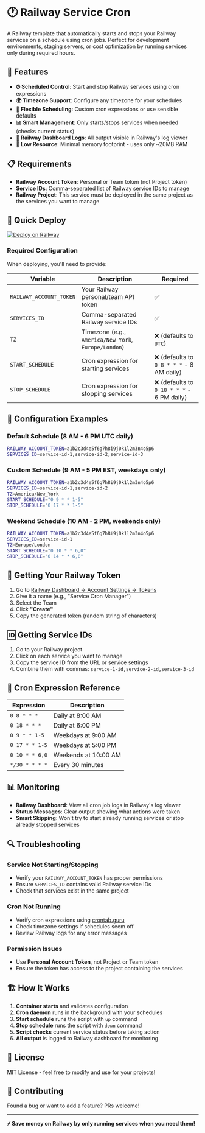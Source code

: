 # 🕐 Railway Service Cron

A Railway template that automatically starts and stops your Railway services on a schedule using cron jobs. Perfect for development environments, staging servers, or cost optimization by running services only during required hours.

## 🚀 Features

- **⏰ Scheduled Control**: Start and stop Railway services using cron expressions
- **🌍 Timezone Support**: Configure any timezone for your schedules
- **🔧 Flexible Scheduling**: Custom cron expressions or use sensible defaults
- **📊 Smart Management**: Only starts/stops services when needed (checks current status)
- **📝 Railway Dashboard Logs**: All output visible in Railway's log viewer
- **💾 Low Resource**: Minimal memory footprint - uses only ~20MB RAM

## 📋 Requirements

- **Railway Account Token**: Personal or Team token (not Project token)
- **Service IDs**: Comma-separated list of Railway service IDs to manage
- **Railway Project**: This service must be deployed in the same project as the services you want to manage

## 🎯 Quick Deploy

[![Deploy on Railway](https://railway.app/button.svg)](https://railway.app/template/your-template-id)

### Required Configuration

When deploying, you'll need to provide:

| Variable                | Description                                          | Required                                  |
| ----------------------- | ---------------------------------------------------- | ----------------------------------------- |
| `RAILWAY_ACCOUNT_TOKEN` | Your Railway personal/team API token                 | ✅                                        |
| `SERVICES_ID`           | Comma-separated Railway service IDs                  | ✅                                        |
| `TZ`                    | Timezone (e.g., `America/New_York`, `Europe/London`) | ❌ (defaults to `UTC`)                     |
| `START_SCHEDULE`        | Cron expression for starting services                | ❌ (defaults to `0 8 * * *` - 8 AM daily)  |
| `STOP_SCHEDULE`         | Cron expression for stopping services                | ❌ (defaults to `0 18 * * *` - 6 PM daily) |

## 🔧 Configuration Examples

### Default Schedule (8 AM - 6 PM UTC daily)

```bash
RAILWAY_ACCOUNT_TOKEN=a1b2c3d4e5f6g7h8i9j0k1l2m3n4o5p6
SERVICES_ID=service-id-1,service-id-2,service-id-3
```

### Custom Schedule (9 AM - 5 PM EST, weekdays only)

```bash
RAILWAY_ACCOUNT_TOKEN=a1b2c3d4e5f6g7h8i9j0k1l2m3n4o5p6
SERVICES_ID=service-id-1,service-id-2
TZ=America/New_York
START_SCHEDULE="0 9 * * 1-5"
STOP_SCHEDULE="0 17 * * 1-5"
```

### Weekend Schedule (10 AM - 2 PM, weekends only)

```bash
RAILWAY_ACCOUNT_TOKEN=a1b2c3d4e5f6g7h8i9j0k1l2m3n4o5p6
SERVICES_ID=service-id-1
TZ=Europe/London
START_SCHEDULE="0 10 * * 6,0"
STOP_SCHEDULE="0 14 * * 6,0"
```

## 🔑 Getting Your Railway Token

1. Go to [Railway Dashboard → Account Settings → Tokens](https://railway.app/account/tokens)
2. Give it a name (e.g., "Service Cron Manager")
3. Select the Team
4. Click **"Create"**
5. Copy the generated token (random string of characters)

## 🆔 Getting Service IDs

1. Go to your Railway project
2. Click on each service you want to manage
3. Copy the service ID from the URL or service settings
4. Combine them with commas: `service-1-id,service-2-id,service-3-id`

## 📅 Cron Expression Reference

| Expression     | Description          |
| -------------- | -------------------- |
| `0 8 * * *`    | Daily at 8:00 AM     |
| `0 18 * * *`   | Daily at 6:00 PM     |
| `0 9 * * 1-5`  | Weekdays at 9:00 AM  |
| `0 17 * * 1-5` | Weekdays at 5:00 PM  |
| `0 10 * * 6,0` | Weekends at 10:00 AM |
| `*/30 * * * *` | Every 30 minutes     |

## 📊 Monitoring

- **Railway Dashboard**: View all cron job logs in Railway's log viewer
- **Status Messages**: Clear output showing what actions were taken
- **Smart Skipping**: Won't try to start already running services or stop already stopped services

## 🔍 Troubleshooting

### Service Not Starting/Stopping
- Verify your `RAILWAY_ACCOUNT_TOKEN` has proper permissions
- Ensure `SERVICES_ID` contains valid Railway service IDs
- Check that services exist in the same project

### Cron Not Running
- Verify cron expressions using [crontab.guru](https://crontab.guru)
- Check timezone settings if schedules seem off
- Review Railway logs for any error messages

### Permission Issues
- Use **Personal Account Token**, not Project or Team token
- Ensure the token has access to the project containing the services

## 🏗️ How It Works

1. **Container starts** and validates configuration
2. **Cron daemon** runs in the background with your schedules
3. **Start schedule** runs the script with `up` command
4. **Stop schedule** runs the script with `down` command
5. **Script checks** current service status before taking action
6. **All output** is logged to Railway dashboard for monitoring

## 📄 License

MIT License - feel free to modify and use for your projects!

## 🤝 Contributing

Found a bug or want to add a feature? PRs welcome!

---

**⚡ Save money on Railway by only running services when you need them!**